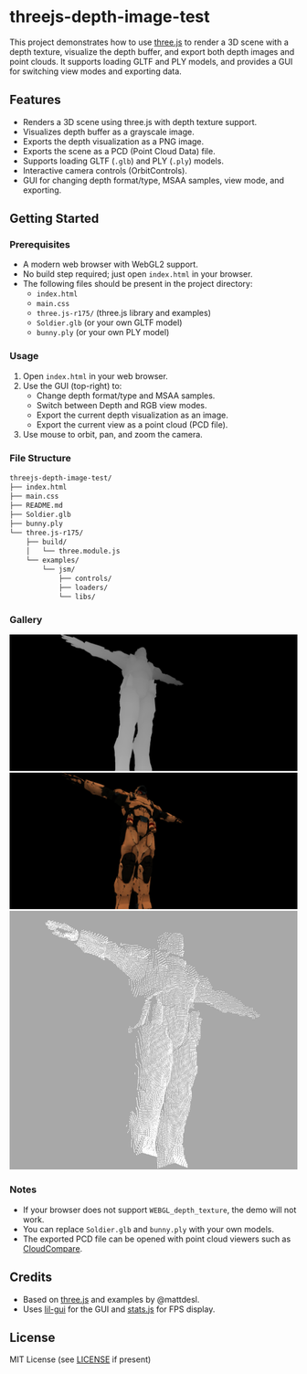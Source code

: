 # threejs-depth-image-test

This project demonstrates how to use [three.js](https://threejs.org/) to render a 3D scene with a depth texture, visualize the depth buffer, and export both depth images and point clouds. It supports loading GLTF and PLY models, and provides a GUI for switching view modes and exporting data.

## Features

- Renders a 3D scene using three.js with depth texture support.
- Visualizes depth buffer as a grayscale image.
- Exports the depth visualization as a PNG image.
- Exports the scene as a PCD (Point Cloud Data) file.
- Supports loading GLTF (`.glb`) and PLY (`.ply`) models.
- Interactive camera controls (OrbitControls).
- GUI for changing depth format/type, MSAA samples, view mode, and exporting.

## Getting Started

### Prerequisites

- A modern web browser with WebGL2 support.
- No build step required; just open `index.html` in your browser.
- The following files should be present in the project directory:
  - `index.html`
  - `main.css`
  - `three.js-r175/` (three.js library and examples)
  - `Soldier.glb` (or your own GLTF model)
  - `bunny.ply` (or your own PLY model)

### Usage

1. Open `index.html` in your web browser.
2. Use the GUI (top-right) to:
   - Change depth format/type and MSAA samples.
   - Switch between Depth and RGB view modes.
   - Export the current depth visualization as an image.
   - Export the current view as a point cloud (PCD file).
3. Use mouse to orbit, pan, and zoom the camera.

### File Structure

```
threejs-depth-image-test/
├── index.html
├── main.css
├── README.md
├── Soldier.glb
├── bunny.ply
└── three.js-r175/
    ├── build/
    │   └── three.module.js
    └── examples/
        └── jsm/
            ├── controls/
            ├── loaders/
            └── libs/
```
### Gallery
![](./imgs/image-depth.png)
![](./imgs/image-rgb.png)
![](./imgs/image-pcd.png)

### Notes

- If your browser does not support `WEBGL_depth_texture`, the demo will not work.
- You can replace `Soldier.glb` and `bunny.ply` with your own models.
- The exported PCD file can be opened with point cloud viewers such as [CloudCompare](https://www.danielgm.net/cc/).

## Credits

- Based on [three.js](https://threejs.org/) and examples by @mattdesl.
- Uses [lil-gui](https://github.com/georgealways/lil-gui) for the GUI and [stats.js](https://github.com/mrdoob/stats.js/) for FPS display.

## License

MIT License (see [LICENSE](LICENSE) if present)